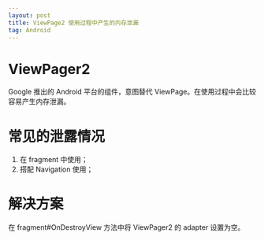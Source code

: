 ```yaml
---
layout: post
title: ViewPage2 使用过程中产生的内存泄漏
tag: Android
---
```

# ViewPager2

Google 推出的 Android 平台的组件，意图替代 ViewPage。在使用过程中会比较容易产生内存泄漏。

# 常见的泄露情况

1. 在 fragment 中使用；
2. 搭配 Navigation 使用；

# 解决方案

在 fragment#OnDestroyView 方法中将 ViewPager2 的 adapter 设置为空。

